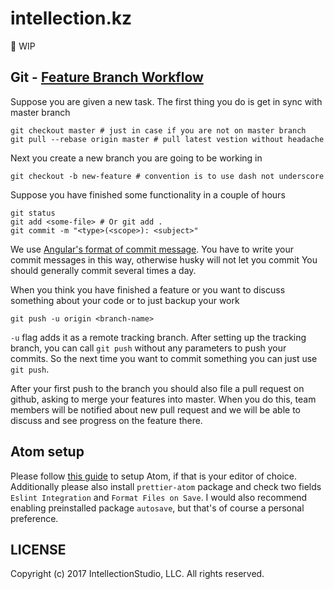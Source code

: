# intellection.kz

🚧 WIP

## Git - [Feature Branch Workflow](https://www.atlassian.com/git/tutorials/comparing-workflows#feature-branch-workflow)

Suppose you are given a new task. The first thing you do is get in sync with master branch
```
git checkout master # just in case if you are not on master branch
git pull --rebase origin master # pull latest vestion without headache
```

Next you create a new branch you are going to be working in
```
git checkout -b new-feature # convention is to use dash not underscore
```

Suppose you have finished some functionality in a couple of hours
```
git status
git add <some-file> # Or git add .
git commit -m "<type>(<scope>): <subject>"
```
We use [Angular's format of commit message](https://gist.github.com/stephenparish/9941e89d80e2bc58a153#format-of-the-commit-message). You have to write your commit messages in this way, otherwise husky will not let you commit
You should generally commit several times a day.

When you think you have finished a feature or you want to discuss something about your code or to just backup your work
```
git push -u origin <branch-name>
```
`-u` flag adds it as a remote tracking branch. After setting up the tracking branch, you can call `git push` without any parameters to push your commits. So the next time you want to commit something you can just use `git push`.

After your first push to the branch you should also file a pull request on github, asking to merge your features into master. When you do this, team members will be notified about new pull request and we will be able to discuss and see progress on the feature there.

## Atom setup
Please follow [this guide](https://medium.com/@yjose/list-atom-setup-for-your-next-react-project-ed35e0694e10) to setup Atom, if that is your editor of choice.
Additionally please also install `prettier-atom` package and check two fields `Eslint Integration` and `Format Files on Save`. I would also recommend enabling preinstalled package `autosave`, but that's of course a personal preference.

## LICENSE

Copyright (c) 2017 IntellectionStudio, LLC. All rights reserved.

